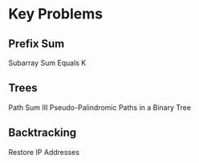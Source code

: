 # Key Problems

## Prefix Sum

Subarray Sum Equals K

## Trees

Path Sum III
Pseudo-Palindromic Paths in a Binary Tree

## Backtracking

Restore IP Addresses
